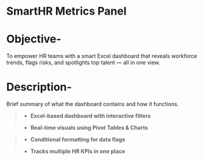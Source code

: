 # SmartHR Metrics Panel

# Objective-
To empower HR teams with a smart Excel dashboard that reveals workforce trends, flags risks, and spotlights top talent — all in one view.

# Description-
Brief summary of what the dashboard contains and how it functions.

> - **Excel-based dashboard with interactive filters**

> - **Real-time visuals using Pivot Tables & Charts**

> - **Conditional formatting for data flags**

> - **Tracks multiple HR KPIs in one place**
